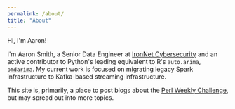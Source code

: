 ```yaml
---
permalink: /about/
title: "About"
---
```


Hi, I'm Aaron!

I'm Aaron Smith, a Senior Data Engineer at [IronNet Cybersecurity](https://www.ironnet.com/) and an active contributor to Python's leading equivalent to R's `auto.arima`, [`pmdarima`](https://github.com/alkaline-ml/pmdarima). My current work is focused on migrating legacy Spark infrastructure to Kafka-based streaming infrastructure.

This site is, primarily, a place to post blogs about the [Perl Weekly Challenge](https://perlweeklychallenge.org/), but may spread out into more topics.